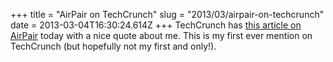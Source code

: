 +++
title = "AirPair on TechCrunch"
slug = "2013/03/airpair-on-techcrunch"
date = 2013-03-04T16:30:24.614Z
+++
TechCrunch has [this article on AirPair](http://techcrunch.com/2013/03/04/airpair-connects-startups-with-expert-developers-to-get-help-with-code-via-online-sessions/) today with a nice quote about me. This is my first ever mention on TechCrunch (but hopefully not my first and only!).
